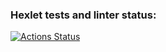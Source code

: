 ### Hexlet tests and linter status:
[![Actions Status](https://github.com/igorshunov/frontend-project-44/actions/workflows/hexlet-check.yml/badge.svg)](https://github.com/igorshunov/frontend-project-44/actions)